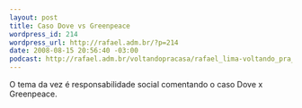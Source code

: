 ```yaml
--- 
layout: post
title: Caso Dove vs Greenpeace
wordpress_id: 214
wordpress_url: http://rafael.adm.br/?p=214
date: 2008-08-15 20:56:40 -03:00
podcast: http://rafael.adm.br/voltandopracasa/rafael_lima-voltando_pra_casa-0002.mp3
---
```

O tema da vez é responsabilidade social comentando o caso Dove x Greenpeace.

<object classid="clsid:d27cdb6e-ae6d-11cf-96b8-444553540000" width="425" height="344" codebase="http://download.macromedia.com/pub/shockwave/cabs/flash/swflash.cab#version=6,0,40,0"><param name="wmode" value="transparent" /><param name="allowFullScreen" value="true" /><param name="src" value="http://www.youtube.com/v/Ei6JvK0W60I&amp;rel=0&amp;color1=11645361&amp;color2=13619151&amp;fs=1" /><embed type="application/x-shockwave-flash" width="425" height="344" src="http://www.youtube.com/v/Ei6JvK0W60I&amp;rel=0&amp;color1=11645361&amp;color2=13619151&amp;fs=1" allowfullscreen="true" wmode="transparent"></embed></object>

<object classid="clsid:d27cdb6e-ae6d-11cf-96b8-444553540000" width="425" height="344" codebase="http://download.macromedia.com/pub/shockwave/cabs/flash/swflash.cab#version=6,0,40,0"><param name="wmode" value="transparent" /><param name="allowFullScreen" value="true" /><param name="src" value="http://www.youtube.com/v/odI7pQFyjso&amp;rel=0&amp;color1=11645361&amp;color2=13619151&amp;fs=1" /><embed type="application/x-shockwave-flash" width="425" height="344" src="http://www.youtube.com/v/odI7pQFyjso&amp;rel=0&amp;color1=11645361&amp;color2=13619151&amp;fs=1" allowfullscreen="true" wmode="transparent"></embed></object>
